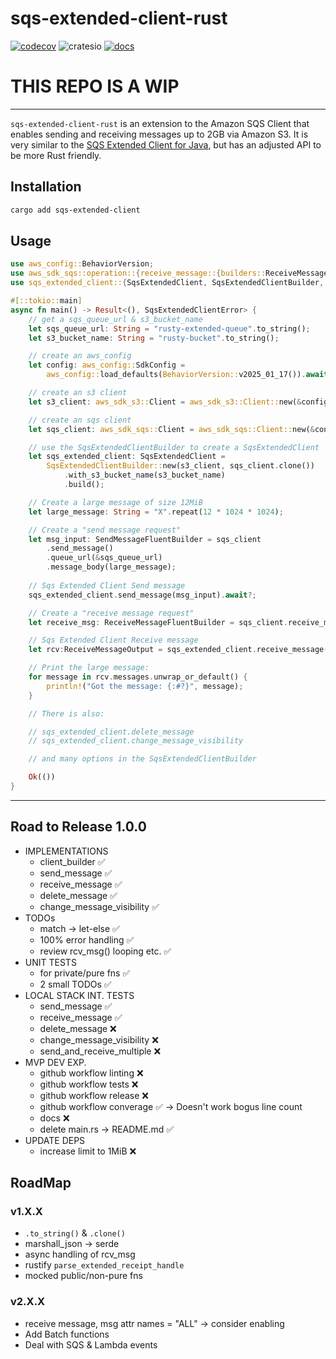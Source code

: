 # sqs-extended-client-rust

[![codecov](https://codecov.io/gh/jem-davies/sqs-extended-client-rust/graph/badge.svg?token=81XM8DODBX)](https://codecov.io/gh/jem-davies/sqs-extended-client-rust)
![cratesio](https://img.shields.io/crates/v/sqs-extended-client.svg)
[![docs](https://docs.rs/sqs-extended-client/badge.svg)](https://docs.rs/sqs-extended-client/)

# THIS REPO IS A WIP

--------------------------------------------------------------------------------

`sqs-extended-client-rust` is an extension to the Amazon SQS Client that enables
sending and receiving messages up to 2GB via Amazon S3. It is very similar to the
[SQS Extended Client for Java](https://github.com/awslabs/amazon-sqs-java-extended-client-lib), but has an adjusted API to be more Rust friendly.

## Installation

```sh
cargo add sqs-extended-client
```

## Usage

```rust
use aws_config::BehaviorVersion;
use aws_sdk_sqs::operation::{receive_message::{builders::ReceiveMessageFluentBuilder, ReceiveMessageOutput}, send_message::builders::SendMessageFluentBuilder};
use sqs_extended_client::{SqsExtendedClient, SqsExtendedClientBuilder, SqsExtendedClientError};

#[::tokio::main]
async fn main() -> Result<(), SqsExtendedClientError> {
    // get a sqs_queue_url & s3_bucket_name
    let sqs_queue_url: String = "rusty-extended-queue".to_string();
    let s3_bucket_name: String = "rusty-bucket".to_string();

    // create an aws_config
    let config: aws_config::SdkConfig =
        aws_config::load_defaults(BehaviorVersion::v2025_01_17()).await;

    // create an s3 client
    let s3_client: aws_sdk_s3::Client = aws_sdk_s3::Client::new(&config);

    // create an sqs client
    let sqs_client: aws_sdk_sqs::Client = aws_sdk_sqs::Client::new(&config);

    // use the SqsExtendedClientBuilder to create a SqsExtendedClient
    let sqs_extended_client: SqsExtendedClient =
        SqsExtendedClientBuilder::new(s3_client, sqs_client.clone())
            .with_s3_bucket_name(s3_bucket_name)
            .build();

    // Create a large message of size 12MiB
    let large_message: String = "X".repeat(12 * 1024 * 1024);

    // Create a "send message request" 
    let msg_input: SendMessageFluentBuilder = sqs_client
        .send_message()
        .queue_url(&sqs_queue_url)
        .message_body(large_message);
    
    // Sqs Extended Client Send message
    sqs_extended_client.send_message(msg_input).await?;

    // Create a "receive message request" 
    let receive_msg: ReceiveMessageFluentBuilder = sqs_client.receive_message().queue_url(sqs_queue_url);

    // Sqs Extended Client Receive message
    let rcv:ReceiveMessageOutput = sqs_extended_client.receive_message(receive_msg).await?;

    // Print the large message:
    for message in rcv.messages.unwrap_or_default() {
        println!("Got the message: {:#?}", message);
    }

    // There is also: 

    // sqs_extended_client.delete_message
    // sqs_extended_client.change_message_visibility

    // and many options in the SqsExtendedClientBuilder

    Ok(())
}
```

--------------------------------------------------------------------------------

## Road to Release 1.0.0

- IMPLEMENTATIONS
    - client_builder                ✅
    - send_message                  ✅
    - receive_message               ✅
    - delete_message                ✅
    - change_message_visibility     ✅
- TODOs                               
    - match -> let-else             ✅
    - 100% error handling           ✅
    - review rcv_msg() looping etc. ✅
- UNIT TESTS
    - for private/pure fns          ✅
    - 2 small TODOs                 ✅
- LOCAL STACK INT. TESTS            
    - send_message                  ✅
    - receive_message               ✅
    - delete_message                ❌
    - change_message_visibility     ❌
    - send_and_receive_multiple     ❌
- MVP DEV EXP. 
    - github workflow linting       ❌
    - github workflow tests         ❌
    - github workflow release       ❌
    - github workflow converage     ✅ -> Doesn't work bogus line count 
    - docs                          ❌
    - delete main.rs -> README.md   ✅
- UPDATE DEPS
    - increase limit to 1MiB        ❌

## RoadMap

### v1.X.X

- `.to_string()` & `.clone()`
- marshall_json -> serde
- async handling of rcv_msg
- rustify `parse_extended_receipt_handle`
- mocked public/non-pure fns

### v2.X.X

- receive message, msg attr names = "ALL" -> consider enabling 
- Add Batch functions
- Deal with SQS & Lambda events